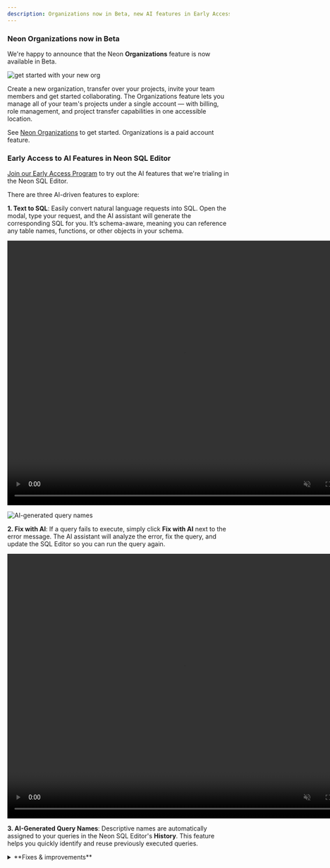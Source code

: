```yaml
---
description: Organizations now in Beta, new AI features in Early Access, and more
---
```


### Neon Organizations now in Beta

We're happy to announce that the Neon **Organizations** feature is now available in Beta.

![get started with your new org](/docs/manage/org_projects.png)

Create a new organization, transfer over your projects, invite your team members and get started collaborating. The Organizations feature lets you manage all of your team's projects under a single account — with billing, role management, and project transfer capabilities in one accessible location.

See [Neon Organizations](/docs/manage/organizations) to get started. Organizations is a paid account feature.

### Early Access to AI Features in Neon SQL Editor

[Join our Early Access Program](https://console.neon.tech/app/settings/early-access) to try out the AI features that we're trialing in the Neon SQL Editor.

There are three AI-driven features to explore:

**1. Text to SQL**: Easily convert natural language requests into SQL. Open the modal, type your request, and the AI assistant will generate the corresponding SQL for you. It’s schema-aware, meaning you can reference any table names, functions, or other objects in your schema.

<video autoPlay playsInline muted loop width="800" height="600">
  <source type="video/mp4" src="/docs/relnotes/sql_editor_ai.mp4"/>
</video>

![AI-generated query names](/docs/relnotes/query_names.png)

**2. Fix with AI**: If a query fails to execute, simply click **Fix with AI** next to the error message. The AI assistant will analyze the error, fix the query, and update the SQL Editor so you can run the query again.

<video autoPlay playsInline muted loop width="800" height="600">
  <source type="video/mp4" src="/docs/relnotes/fix_with_ai.mp4"/>
</video>

**3. AI-Generated Query Names**: Descriptive names are automatically assigned to your queries in the Neon SQL Editor's **History**. This feature helps you quickly identify and reuse previously executed queries.


<details>
<summary>**Fixes & improvements**</summary>

- We added a **Protect** button to the default branch **Overview** page to make it easier to enable branch protection. The [Protected Branches](/docs/guides/protected-branches) feature is available with the Neon [Scale](/docs/introduction/plans#scale) and [Business](/docs/introduction/plans#business) plans.
  ![Protect button](/docs/relnotes/protect_button.png 'no-border')
- The **Created by** column on the **Branches** page in the Neon Console now displays the creation source for branches created via GitHub or the [Neon Vercel Integration](/docs/guides/vercel#add-the-neon-vercel-integration). Hovering over the creation source will trigger a pop-up that provides links to an associated preview, repository, or code branch, where applicable.
  ![Branch created by column](/docs/relnotes/branch_created_by_column.png 'no-border')
- We now support self-serve account deletion should you need to remove your Neon account for any reason. See [Delete your account](/docs/manage/accounts#delete-your-account) for details.

</details>
